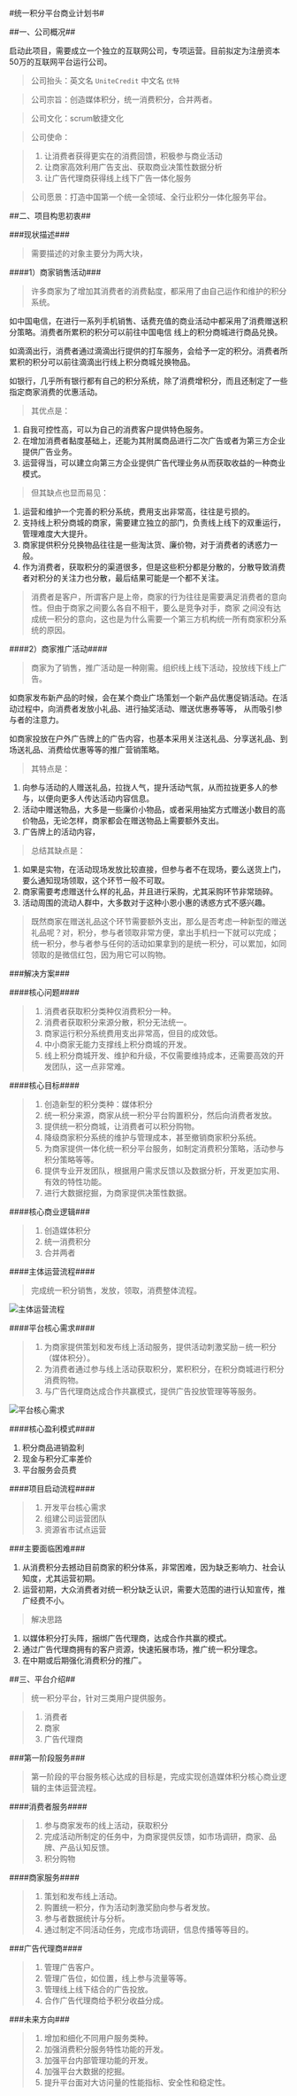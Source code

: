 #统一积分平台商业计划书#

##一、公司概况##

启动此项目，需要成立一个独立的互联网公司，专项运营。目前拟定为注册资本50万的互联网平台运行公司。

> 公司抬头：英文名 ``UniteCredit`` 中文名 ``优特``

> 公司宗旨：创造媒体积分，统一消费积分，合并两者。

> 公司文化：scrum敏捷文化

> 公司使命：

>  1. 让消费者获得更实在的消费回馈，积极参与商业活动
>  2. 让商家高效利用广告支出、获取商业决策性数据分析
>  3. 让广告代理商获得线上线下广告一体化服务

> 公司愿景：打造中国第一个统一全领域、全行业积分一体化服务平台。

##二、项目构思初衷##

###现状描述###

> 需要描述的对象主要分为两大块，

####1）商家销售活动###

> 许多商家为了增加其消费者的消费黏度，都采用了由自己运作和维护的积分系统。

如中国电信，在进行一系列手机销售、话费充值的商业活动中都采用了消费赠送积分策略。消费者所累积的积分可以前往中国电信
线上的积分商城进行商品兑换。

如滴滴出行，消费者通过滴滴出行提供的打车服务，会给予一定的积分。消费者所累积的积分可以前往滴滴出行线上积分商城兑换物品。

如银行，几乎所有银行都有自己的积分系统，除了消费增积分，而且还制定了一些指定商家消费的优惠活动。


> 其优点是：

 1. 自我可控性高，可以为自己的消费客户提供特色服务。
 2. 在增加消费者黏度基础上，还能为其附属商品进行二次广告或者为第三方企业提供广告业务。
 3. 运营得当，可以建立向第三方企业提供广告代理业务从而获取收益的一种商业模式。

> 但其缺点也显而易见：

 1. 运营和维护一个完善的积分系统，费用支出非常高，往往是亏损的。
 2. 支持线上积分商城的商家，需要建立独立的部门，负责线上线下的双重运行，管理难度大大提升。
 3. 商家提供积分兑换物品往往是一些淘汰货、廉价物，对于消费者的诱惑力一般。
 4. 作为消费者，获取积分的渠道很多，但是这些积分都是分散的，分散导致消费者对积分的关注力也分散，最后结果可能是一个都不关注。
 
> 消费者是客户，所谓客户是上帝，商家的行为往往是需要满足消费者的意向性。但由于商家之间要么各自不相干，要么是竞争对手，商家
之间没有达成统一积分的意向，这也是为什么需要一个第三方机构统一所有商家积分系统的原因。

####2）商家推广活动####

> 商家为了销售，推广活动是一种刚需。组织线上线下活动，投放线下线上广告。

如商家发布新产品的时候，会在某个商业广场策划一个新产品优惠促销活动。在活动过程中，向消费者发放小礼品、进行抽奖活动、赠送优惠券等等，
从而吸引参与者的注意力。

如商家投放在户外广告牌上的广告内容，也基本采用关注送礼品、分享送礼品、到场送礼品、消费给优惠等等的推广营销策略。

> 其特点是：

 1. 向参与活动的人赠送礼品，拉拢人气，提升活动气氛，从而拉拢更多人的参与，以便向更多人传达活动内容信息。
 2. 活动中赠送物品，大多是一些廉价小物品，或者采用抽奖方式赠送小数目的高价物品，无论怎样，商家都会在赠送物品上需要额外支出。
 3. 广告牌上的活动内容，
 
 
> 总结其缺点是：

 1. 如果是实物，在活动现场发放比较直接，但参与者不在现场，要么送货上门，要么通知现场领取，这个环节一般不可取。
 2. 商家需要考虑赠送什么样的礼品，并且进行采购，尤其采购环节非常琐碎。
 3. 活动周围的流动人群中，大多数对于这种小恩小惠的诱惑方式不感兴趣。
 
> 既然商家在赠送礼品这个环节需要额外支出，那么是否考虑一种新型的赠送礼品呢？对，积分，参与者领取非常方便，拿出手机扫一下就可以完成；
统一积分，参与者参与任何的活动如果拿到的是统一积分，可以累加，如同领取的是微信红包，因为用它可以购物。

###解决方案###

####核心问题####

> 1. 消费者获取积分类种仅消费积分一种。
> 2. 消费者获取积分来源分散，积分无法统一。
> 3. 商家运行积分系统费用支出非常高，但目的成效低。
> 4. 中小商家无能力支撑线上积分商城的开发。
> 5. 线上积分商城开发、维护和升级，不仅需要维持成本，还需要高效的开发团队，这一点非常难。

  
####核心目标####

> 1. 创造新型的积分类种：媒体积分
> 2. 统一积分来源，商家从统一积分平台购置积分，然后向消费者发放。
> 3. 提供统一积分商城，让消费者可以积分购物。
> 4. 降级商家积分系统的维护与管理成本，甚至撤销商家积分系统。
> 5. 为商家提供一体化统一积分平台服务，如制定消费积分策略，活动参与积分策略等等。
> 6. 提供专业开发团队，根据用户需求反馈以及数据分析，开发更加实用、有效的特性功能。
> 7. 进行大数据挖掘，为商家提供决策性数据。

####核心商业逻辑###

> 1. 创造媒体积分
> 2. 统一消费积分
> 3. 合并两者
 
####主体运营流程####

> 完成统一积分销售，发放，领取，消费整体流程。

![主体运营流程](images/主体运营流程.jpg)

####平台核心需求####

> 1. 为商家提供策划和发布线上活动服务，提供活动刺激奖励－统一积分（媒体积分）。
> 2. 为消费者通过参与线上活动获取积分，累积积分，在积分商城进行积分消费购物。
> 3. 与广告代理商达成合作共赢模式，提供广告投放管理等等服务。

![平台核心需求](images/平台核心需求.jpg)

####核心盈利模式####

 1. 积分商品进销盈利
 2. 现金与积分汇率差价
 3. 平台服务会员费

####项目启动流程####

> 1. 开发平台核心需求
> 2. 组建公司运营团队
> 3. 资源省市试点运营

###主要面临困难###
 
 1. 从消费积分去撼动目前商家的积分体系，非常困难，因为缺乏影响力、社会认知度，尤其运营初期。
 2. 运营初期，大众消费者对统一积分缺乏认识，需要大范围的进行认知宣传，推广经费不小。

> 解决思路

 1. 以媒体积分打头阵，捆绑广告代理商，达成合作共赢的模式。
 2. 通过广告代理商拥有的客户资源，快速拓展市场，推广统一积分理念。
 3. 在中期或后期强化消费积分的推广。
 


##三、平台介绍##

> 统一积分平台，针对三类用户提供服务。

> 1. 消费者
> 2. 商家
> 3. 广告代理商

###第一阶段服务###

> 第一阶段的平台服务核心达成的目标是，完成实现创造媒体积分核心商业逻辑的主体运营流程。

####消费者服务####

> 1. 参与商家发布的线上活动，获取积分
> 2. 完成活动所制定的任务中，为商家提供反馈，如市场调研，商家、品牌、产品认知反馈。
> 3. 积分购物

####商家服务####

> 1. 策划和发布线上活动。
> 2. 购置统一积分，作为活动刺激奖励向参与者发放。
> 3. 参与者数据统计与分析。
> 4. 通过制定不同活动任务，完成市场调研，信息传播等等目的。

###广告代理商####

> 1. 管理广告客户。
> 2. 管理广告位，如位置，线上参与流量等等。
> 3. 管理线上线下结合的广告投放。
> 4. 合作广告代理商给予积分收益分成。

###未来方向###

> 1. 增加和细化不同用户服务类种。
> 2. 加强消费积分服务特性功能的开发。
> 3. 加强平台内部管理功能的开发。
> 4. 加强平台大数据的挖掘。
> 5. 提升平台面对大访问量的性能指标、安全性和稳定性。





